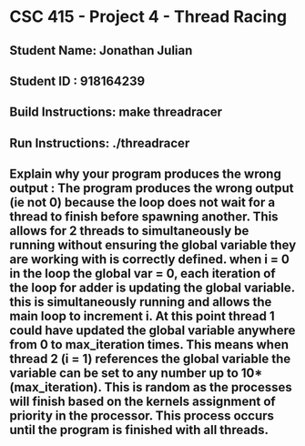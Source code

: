 # CSC 415 - Project 4 - Thread Racing

## Student Name: Jonathan Julian

## Student ID :  918164239

## Build Instructions:  make threadracer

## Run Instructions:  ./threadracer

## Explain why your program produces the wrong output :    The program produces the wrong output (ie not 0) because the loop does not wait for a thread to finish before spawning another. This allows for 2 threads to simultaneously be running without ensuring the global variable they are working with is correctly defined. when i = 0 in the loop the global var = 0, each iteration of the loop for adder is updating the global variable. this is simultaneously running and allows the main loop to increment i.  At this point thread 1 could have updated the global variable anywhere from 0 to max_iteration times.  This means when thread 2 (i = 1) references the global variable the variable can be set to any number up to 10*(max_iteration).  This is random as the processes will finish based on the kernels assignment of priority in the processor. This process occurs until the program is finished with all threads. 
